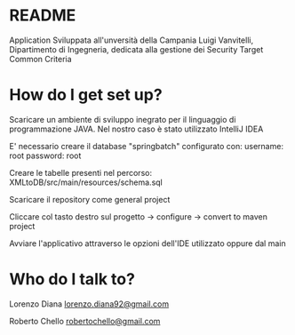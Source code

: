 # README #
Application Sviluppata all'unversità della Campania Luigi Vanvitelli, Dipartimento di Ingegneria, dedicata alla gestione dei Security Target Common Criteria


# How do I get set up? #

Scaricare un ambiente di sviluppo inegrato per il linguaggio di programmazione JAVA. Nel nostro caso è stato utilizzato IntelliJ IDEA

E' necessario creare il database "springbatch" configurato con: 
username: root 
password: root

Creare le tabelle presenti nel percorso: XMLtoDB/src/main/resources/schema.sql

Scaricare il repository come general project

Cliccare col tasto destro sul progetto -> configure -> convert to maven project

Avviare l'applicativo attraverso le opzioni dell'IDE utilizzato oppure dal main


# Who do I talk to? #
Lorenzo Diana
lorenzo.diana92@gmail.com

Roberto Chello
robertochello@gmail.com
